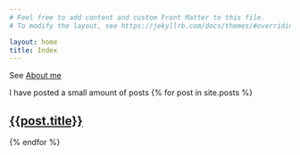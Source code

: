 ```yaml
---
# Feel free to add content and custom Front Matter to this file.
# To modify the layout, see https://jekyllrb.com/docs/themes/#overriding-theme-defaults

layout: home
title: Index
---
```


See [About me](/about)

I have posted a small amount of posts
{% for post in site.posts %}
## [{{post.title}}]({{post.url}})
{% endfor %}
